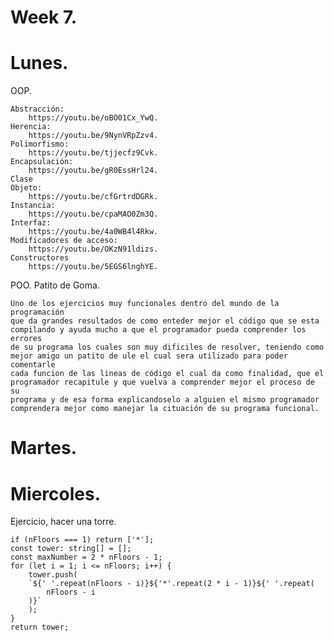 # Week 7.
# Lunes.
OOP.

    Abstracción:
        https://youtu.be/oBO01Cx_YwQ.
    Herencia:
        https://youtu.be/9NynVRpZzv4.
    Polimorfismo:
        https://youtu.be/tjjecfz9Cvk.
    Encapsulación:
        https://youtu.be/gR0EssHrl24.
    Clase
    Objeto:
        https://youtu.be/cfGrtrdDGRk.
    Instancia:
        https://youtu.be/cpaMAO0Zm3Q.
    Interfaz:
        https://youtu.be/4a0WB4l4Rkw.
    Modificadores de acceso:
        https://youtu.be/OKzN91ldizs.
    Constructores
        https://youtu.be/5EGS6lnghYE.





POO. Patito de Goma.

    Uno de los ejercicios muy funcionales dentro del mundo de la programación
    que da grandes resultados de como enteder mejor el código que se esta
    compilando y ayuda mucho a que el programador pueda comprender los errores
    de su programa los cuales son muy dificiles de resolver, teniendo como 
    mejor amigo un patito de ule el cual sera utilizado para poder comentarle
    cada funcion de las lineas de código el cual da como finalidad, que el 
    programador recapitule y que vuelva a comprender mejor el proceso de su
    programa y de esa forma explicandoselo a alguien el mismo programador
    comprendera mejor como manejar la cituación de su programa funcional.

# Martes.


# Miercoles.

Ejercicio, hacer una torre.

    if (nFloors === 1) return ['*'];
    const tower: string[] = [];
    const maxNumber = 2 * nFloors - 1;
    for (let i = 1; i <= nFloors; i++) {
        tower.push(
        `${' '.repeat(nFloors - i)}${'*'.repeat(2 * i - 1)}${' '.repeat(
            nFloors - i
        )}`
        );
    }
    return tower;

